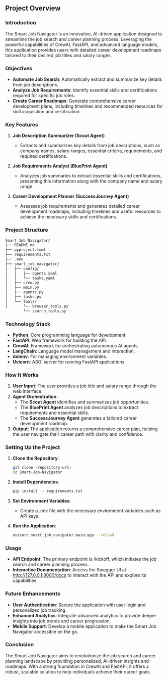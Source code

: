 
## Project Overview

### Introduction

The Smart Job Navigator is an innovative, AI-driven application designed to streamline the job search and career planning process. Leveraging the powerful capabilities of CrewAI, FastAPI, and advanced language models, this application provides users with detailed career development roadmaps tailored to their desired job titles and salary ranges.

### Objectives

- **Automate Job Search**: Automatically extract and summarize key details from job descriptions.
- **Analyze Job Requirements**: Identify essential skills and certifications required for specific job roles.
- **Create Career Roadmaps**: Generate comprehensive career development plans, including timelines and recommended resources for skill acquisition and certification.

### Key Features

1. **Job Description Summarizer (Scout Agent)**
   - Extracts and summarizes key details from job descriptions, such as company names, salary ranges, essential criteria, requirements, and required certifications.

2. **Job Requirements Analyst (BluePrint Agent)**
   - Analyzes job summaries to extract essential skills and certifications, presenting this information along with the company name and salary range.

3. **Career Development Planner (SuccessJourney Agent)**
   - Assesses job requirements and generates detailed career development roadmaps, including timelines and useful resources to achieve the necessary skills and certifications.

### Project Structure

```sh
Smart Job Navigator/
├── README.md
├── pyproject.toml
├── requirements.txt
├── .env
├── smart_job_navigator/
│   ├── config/
│   │   ├── agents.yaml
│   │   └── tasks.yaml
│   ├── crew.py
│   ├── main.py
│   ├── agents.py
│   ├── tasks.py
│   └── tools/
│       └── browser_tools.py
        └── search_tools.py
```

### Technology Stack

- **Python**: Core programming language for development.
- **FastAPI**: Web framework for building the API.
- **CrewAI**: Framework for orchestrating autonomous AI agents.
- **LangChain**: Language model management and interaction.
- **dotenv**: For managing environment variables.
- **Uvicorn**: ASGI server for running FastAPI applications.

### How It Works

1. **User Input**: The user provides a job title and salary range through the web interface.
2. **Agent Orchestration**:
   - The **Scout Agent** identifies and summarizes job opportunities.
   - The **BluePrint Agent** analyzes job descriptions to extract requirements and essential skills.
   - The **SuccessJourney Agent** generates a tailored career development roadmap.
3. **Output**: The application returns a comprehensive career plan, helping the user navigate their career path with clarity and confidence.

### Setting Up the Project

1. **Clone the Repository**:

   ```sh
   git clone <repository-url>
   cd Smart-Job-Navigator
   ```

2. **Install Dependencies**:

   ```sh
   pip install -r requirements.txt
   ```

3. **Set Environment Variables**:
   - Create a .env file with the necessary environment variables such as API keys.

4. **Run the Application**:

   ``` sh
   uvicorn smart_job_navigator.main:app --reload
   ```

### Usage

- **API Endpoint**: The primary endpoint is /kickoff, which initiates the job search and career planning process.
- **Interactive Documentation**: Access the Swagger UI at http://127.0.0.1:8000/docs to interact with the API and explore its capabilities.

### Future Enhancements

- **User Authentication**: Secure the application with user login and personalized job tracking.
- **Enhanced Analytics**: Integrate advanced analytics to provide deeper insights into job trends and career progression.
- **Mobile Support**: Develop a mobile application to make the Smart Job Navigator accessible on the go.

### Conclusion

The Smart Job Navigator aims to revolutionize the job search and career planning landscape by providing personalized, AI-driven insights and roadmaps. With a strong foundation in CrewAI and FastAPI, it offers a robust, scalable solution to help individuals achieve their career goals.
